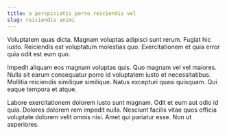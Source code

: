 ```yaml
---
title: a perspiciatis porro reiciendis vel
slug: reiciendis animi
---
```


Voluptatem quas dicta. Magnam voluptas adipisci sunt rerum. Fugiat hic iusto. Reiciendis est voluptatum molestias quo. Exercitationem et quia error quia odit est eum quo.

Impedit aliquam eos magnam voluptas quis. Quo magnam vel vel maiores. Nulla sit earum consequatur porro id voluptatem iusto et necessitatibus. Mollitia reiciendis similique similique. Natus excepturi quasi quisquam. Qui eaque tempora et atque.

Labore exercitationem dolorem iusto sunt magnam. Odit et eum aut odio id quia. Dolores dolorem rem impedit nulla. Nesciunt facilis vitae quos officia voluptate dolorem velit omnis nisi. Amet qui pariatur esse. Non ut asperiores.
